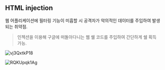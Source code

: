 ## HTML injection



웹 어플리케이션에 필터링 기능이 미흡할 시 공격자가 악의적인 데이터를 주입하여 발생되는 취약점.

> 인젝션을 이용해 구글에 떠돌아다니는 웹 쉘 코드를 주입하여 간단하게 쉘 획득 가능.

![vj3QxtkP18](https://user-images.githubusercontent.com/79683414/132443902-48467661-941e-4052-b470-ce644770c19a.png)

![RQKUpqk1Ag](https://user-images.githubusercontent.com/79683414/132444632-31557f14-6496-4fa3-bc26-179e413fac4f.png)

